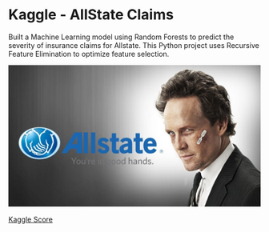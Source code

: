 # Kaggle - AllState Claims 

Built a Machine Learning model using Random Forests to predict the severity of insurance claims for Allstate. This Python project uses Recursive Feature Elimination to optimize feature selection.

[//]: # (Image References)

[im01]: ./allstate.jpg "Allstate Claims"

![alt text][im01]

[Kaggle Score](https://www.kaggle.com/jasonquick)
